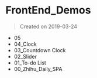 # FrontEnd_Demos

> Created on 2019-03-24

* 05
* 04_Clock
* 03_Countdown Clock
* 02_Slider
* 01_To-do List
* 00_Zhihu_Daily_SPA


